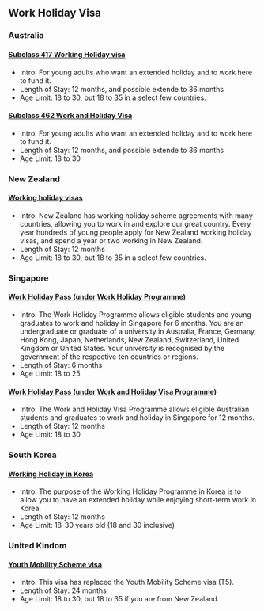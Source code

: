 ## Work Holiday Visa

### Australia 

#### [Subclass 417 Working Holiday visa](https://immi.homeaffairs.gov.au/visas/getting-a-visa/visa-listing/work-holiday-417)

- Intro: For young adults who want an extended holiday and to work here to fund it.
- Length of Stay: 12 months, and possible extende to 36 months
- Age Limit: 18 to 30, but 18 to 35 in a select few countries.


#### [Subclass 462 Work and Holiday Visa](https://immi.homeaffairs.gov.au/visas/getting-a-visa/visa-listing/work-holiday-462)

- Intro: For young adults who want an extended holiday and to work here to fund it.
- Length of Stay: 12 months, and possible extende to 36 months
- Age Limit: 18 to 30

### New Zealand 

#### [Working holiday visas](https://www.immigration.govt.nz/new-zealand-visas/preparing-a-visa-application/working-in-nz/how-long-can-you-work-in-new-zealand-for/working-holiday-visa)

- Intro: New Zealand has working holiday scheme agreements with many countries, allowing you to work in and explore our great country. Every year hundreds of young people apply for New Zealand working holiday visas, and spend a year or two working in New Zealand.
- Length of Stay: 12 months
- Age Limit: 18 to 30, but 18 to 35 in a select few countries.

### Singapore

#### [Work Holiday Pass (under Work Holiday Programme)](https://www.mom.gov.sg/passes-and-permits/work-holiday-programme)

- Intro: The Work Holiday Programme allows eligible students and young graduates to work and holiday in Singapore for 6 months. You are an undergraduate or graduate of a university in Australia, France, Germany, Hong Kong, Japan, Netherlands, New Zealand, Switzerland, United Kingdom or United States.
Your university is recognised by the government of the respective ten countries or regions.
- Length of Stay: 6 months
- Age Limit: 18 to 25

#### [Work Holiday Pass (under Work and Holiday Visa Programme)](https://www.mom.gov.sg/passes-and-permits/work-and-holiday-visa-programme)

- Intro: The Work and Holiday Visa Programme allows eligible Australian students and graduates to work and holiday in Singapore for 12 months.
- Length of Stay: 12 months
- Age Limit: 18 to 30

### South Korea

#### [Working Holiday in Korea](https://overseas.mofa.go.kr/au-sydney-en/wpge/m_2371/contents.do)

- Intro: The purpose of the Working Holiday Programme in Korea is to allow you to have an extended holiday while enjoying short-term work in Korea.
- Length of Stay: 12 months
- Age Limit: 18-30 years old (18 and 30 inclusive)


### United Kindom

#### [Youth Mobility Scheme visa](https://www.gov.uk/youth-mobility)

- Intro: This visa has replaced the Youth Mobility Scheme visa (T5).
- Length of Stay: 24 months
- Age Limit: 18 to 30, but 18 to 35 if you are from New Zealand.
